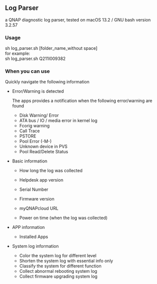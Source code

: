## Log Parser

a QNAP diagnostic log parser, tested on macOS 13.2 / GNU bash version 3.2.57 

### Usage

sh log_parser.sh [folder_name_without space]  \
for example:\
sh log_parser.sh Q211I009382

### When you can use 

Quickly navigate the following information

* Error/Warning is detected

  The apps provides a notification when the following error/warning are found

  * Disk Warning/ Error
  * ATA bus / IO / media  error in kernel log
  * Fcorig warning
  * Call Trace 
  * PSTORE 
  * Pool Error (-M-)
  * Unknown device in PVS 
  * Pool Read/Delete Status

* Basic information

  * How long the log was collected
  * Helpdesk app version

  * Serial Number
  * Firmware version
  * myQNAPcloud URL
  * Power on time (when the log was collected)

* APP information

  * Installed Apps

* System log information

  * Color the system log for different level
  * Shorten the system log with essential info only
  * Classify the system for different function
  * Collect abnormal rebooting system log
  * Collect firmware upgrading system log



